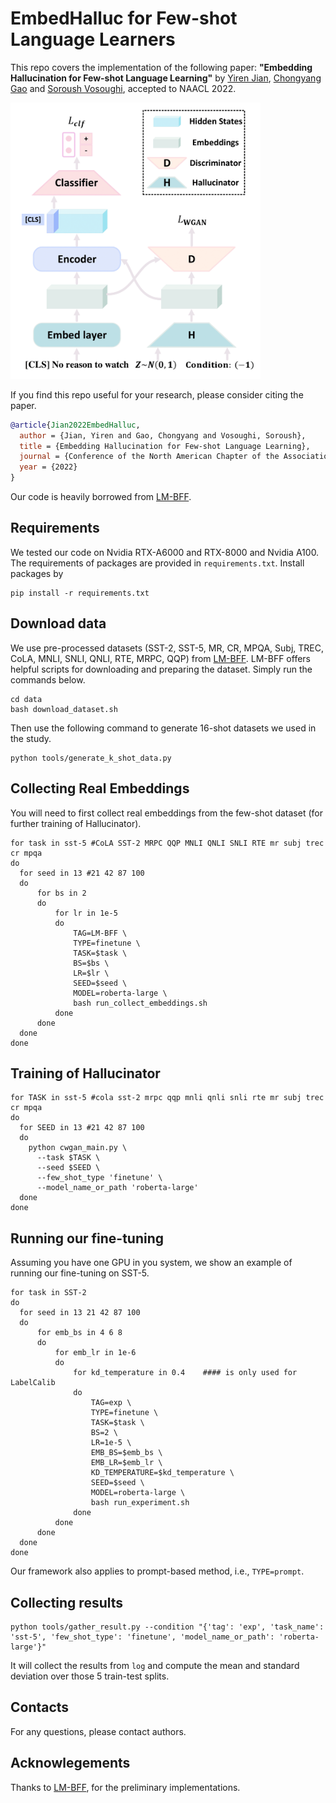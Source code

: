 # EmbedHalluc for Few-shot Language Learners

This repo covers the implementation of the following paper:  **"Embedding Hallucination for Few-shot Language Learning"** by [Yiren Jian](https://cs.dartmouth.edu/~yirenjian/), [Chongyang Gao](https://gcyzsl.github.io/) and [Soroush Vosoughi](https://www.cs.dartmouth.edu/~soroush/), accepted to NAACL 2022.

<img src="figures/overview.png" width="400">

If you find this repo useful for your research, please consider citing the paper.
```bibtex
@article{Jian2022EmbedHalluc,
  author = {Jian, Yiren and Gao, Chongyang and Vosoughi, Soroush},
  title = {Embedding Hallucination for Few-shot Language Learning},
  journal = {Conference of the North American Chapter of the Association for Computational Linguistics (NAACL)},
  year = {2022}
}
```


Our code is  heavily borrowed from [LM-BFF](https://github.com/princeton-nlp/LM-BFF).

## Requirements

We tested our code on Nvidia RTX-A6000 and RTX-8000 and Nvidia A100. The requirements of packages are provided in `requirements.txt`. Install packages by
```shell
pip install -r requirements.txt
```

## Download data
We use pre-processed datasets (SST-2, SST-5, MR, CR, MPQA, Subj, TREC, CoLA, MNLI, SNLI, QNLI, RTE, MRPC, QQP) from  [LM-BFF](https://github.com/princeton-nlp/LM-BFF). LM-BFF offers helpful scripts for downloading and preparing the dataset. Simply run the commands below.
```shell
cd data
bash download_dataset.sh
```
Then use the following command to generate 16-shot datasets we used in the study.
```shell
python tools/generate_k_shot_data.py
```

## Collecting Real Embeddings
You will need to first collect real embeddings from the few-shot dataset (for further training of Hallucinator).
```shell
for task in sst-5 #CoLA SST-2 MRPC QQP MNLI QNLI SNLI RTE mr subj trec cr mpqa
do
  for seed in 13 #21 42 87 100
  do
      for bs in 2
      do
          for lr in 1e-5
          do
              TAG=LM-BFF \
              TYPE=finetune \
              TASK=$task \
              BS=$bs \
              LR=$lr \
              SEED=$seed \
              MODEL=roberta-large \
              bash run_collect_embeddings.sh
          done
      done
  done
done
```

## Training of Hallucinator
```shell
for TASK in sst-5 #cola sst-2 mrpc qqp mnli qnli snli rte mr subj trec cr mpqa
do
  for SEED in 13 #21 42 87 100
  do
    python cwgan_main.py \
      --task $TASK \
      --seed $SEED \
      --few_shot_type 'finetune' \
      --model_name_or_path 'roberta-large'
  done
done
```

## Running our fine-tuning
Assuming you have one GPU in you system, we show an example of running our fine-tuning on SST-5.

```shell
for task in SST-2
do
  for seed in 13 21 42 87 100
  do
      for emb_bs in 4 6 8
      do
          for emb_lr in 1e-6 
          do
              for kd_temperature in 0.4    #### is only used for LabelCalib
              do
                  TAG=exp \
                  TYPE=finetune \
                  TASK=$task \
                  BS=2 \
                  LR=1e-5 \
                  EMB_BS=$emb_bs \
                  EMB_LR=$emb_lr \
                  KD_TEMPERATURE=$kd_temperature \
                  SEED=$seed \
                  MODEL=roberta-large \
                  bash run_experiment.sh
              done
          done
      done
  done
done
```
Our framework also applies to prompt-based method, i.e., ```TYPE=prompt```.


## Collecting results
```
python tools/gather_result.py --condition "{'tag': 'exp', 'task_name': 'sst-5', 'few_shot_type': 'finetune', 'model_name_or_path': 'roberta-large'}"
```
It will collect the results from ```log``` and compute the mean and standard deviation over those 5 train-test splits.

## Contacts
For any questions, please contact authors.


## Acknowlegements
Thanks to [LM-BFF](https://github.com/princeton-nlp/LM-BFF), for the preliminary implementations.
